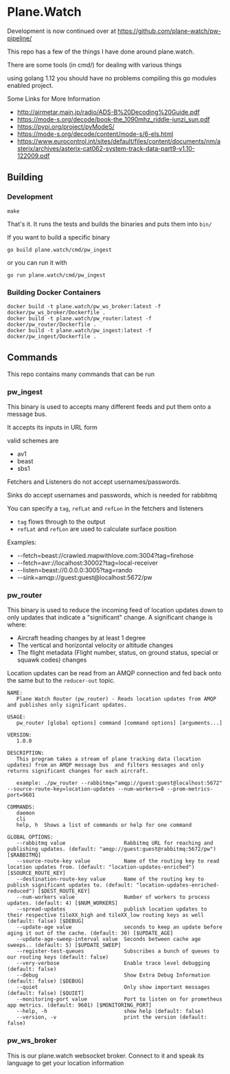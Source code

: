 # Plane.Watch

Development is now continued over at https://github.com/plane-watch/pw-pipeline/

This repo has a few of the things I have done around plane.watch.

There are some tools (in cmd/) for dealing with various things

using golang 1.12 you should have no problems compiling this go modules
enabled project.



Some Links for More Information

* http://airmetar.main.jp/radio/ADS-B%20Decoding%20Guide.pdf
* https://mode-s.org/decode/book-the_1090mhz_riddle-junzi_sun.pdf
* https://pypi.org/project/pyModeS/
* https://mode-s.org/decode/content/mode-s/6-els.html
* https://www.eurocontrol.int/sites/default/files/content/documents/nm/asterix/archives/asterix-cat062-system-track-data-part9-v1.10-122009.pdf

## Building

### Development

    make

That's it. It runs the tests and builds the binaries and puts them into `bin/`

If you want to build a specific binary

    go build plane.watch/cmd/pw_ingest

or you can run it with

    go run plane.watch/cmd/pw_ingest

### Building Docker Containers

    docker build -t plane.watch/pw_ws_broker:latest -f docker/pw_ws_broker/Dockerfile .
    docker build -t plane.watch/pw_router:latest -f docker/pw_router/Dockerfile .
    docker build -t plane.watch/pw_ingest:latest -f docker/pw_ingest/Dockerfile .

## Commands
This repo contains many commands that can be run

### pw_ingest

This binary is used to accepts many different feeds and put them onto a message bus.

It accepts its inputs in URL form

valid schemes are
* av1
* beast
* sbs1

Fetchers and Listeners do not accept usernames/passwords.

Sinks do accept usernames and passwords, which is needed for rabbitmq

You can specify a `tag`, `refLat` and `refLon` in the fetchers and listeners
* `tag` flows through to the output
* `refLat` and `refLon` are used to calculate surface position

Examples:
* --fetch=beast://crawled.mapwithlove.com:3004?tag=firehose
* --fetch=avr://localhost:30002?tag=local-receiver
* --listen=beast://0.0.0.0:3005?tag=rando
* --sink=amqp://guest:guest@localhost:5672/pw

### pw_router

This binary is used to reduce the incoming feed of location updates down to only updates that indicate a "significant" change. 
A significant change is where:
* Aircraft heading changes by at least 1 degree
* The vertical and horizontal velocity or altitude changes
* The flight metadata (Flight number, status, on ground status, special or squawk codes) changes

Location updates can be read from an AMQP connection and fed back onto the same but to the `reducer-out` topic.

```
NAME:
   Plane Watch Router (pw_router) - Reads location updates from AMQP and publishes only significant updates.

USAGE:
   pw_router [global options] command [command options] [arguments...]

VERSION:
   1.0.0

DESCRIPTION:
   This program takes a stream of plane tracking data (location updates) from an AMQP message bus  and filters messages and only returns significant changes for each aircraft.

   example: ./pw_router --rabbitmq="amqp://guest:guest@localhost:5672" --source-route-key=location-updates --num-workers=8 --prom-metrics-port=9601

COMMANDS:
   daemon
   cli
   help, h  Shows a list of commands or help for one command

GLOBAL OPTIONS:
   --rabbitmq value                   Rabbitmq URL for reaching and publishing updates. (default: "amqp://guest:guest@rabbitmq:5672/pw") [$RABBITMQ]
   --source-route-key value           Name of the routing key to read location updates from. (default: "location-updates-enriched") [$SOURCE_ROUTE_KEY]
   --destination-route-key value      Name of the routing key to publish significant updates to. (default: "location-updates-enriched-reduced") [$DEST_ROUTE_KEY]
   --num-workers value                Number of workers to process updates. (default: 4) [$NUM_WORKERS]
   --spread-updates                   publish location updates to their respective tileXX_high and tileXX_low routing keys as well (default: false) [$DEBUG]
   --update-age value                 seconds to keep an update before aging it out of the cache. (default: 30) [$UPDATE_AGE]
   --update-age-sweep-interval value  Seconds between cache age sweeps.. (default: 5) [$UPDATE_SWEEP]
   --register-test-queues             Subscribes a bunch of queues to our routing keys (default: false)
   --very-verbose                     Enable trace level debugging (default: false)
   --debug                            Show Extra Debug Information (default: false) [$DEBUG]
   --quiet                            Only show important messages (default: false) [$QUIET]
   --monitoring-port value            Port to listen on for prometheus app metrics. (default: 9601) [$MONITORING_PORT]
   --help, -h                         show help (default: false)
   --version, -v                      print the version (default: false)
```

### pw_ws_broker
This is our plane.watch websocket broker. Connect to it and speak its language to get your location information
